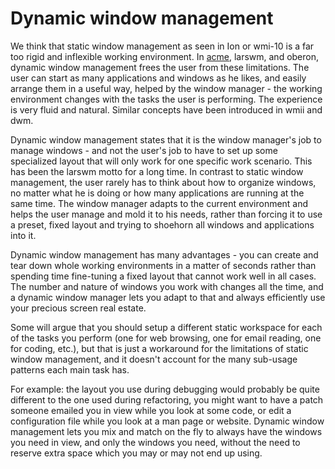 Dynamic window management
=========================
We think that static window management as seen in Ion or wmi-10 is a far too
rigid and inflexible working environment. In [acme](https://acme.cat-v.org),
larswm, and oberon, dynamic window management frees the user from these
limitations. The user can start as many applications and windows as he likes,
and easily arrange them in a useful way, helped by the window manager - the
working environment changes with the tasks the user is performing. The
experience is very fluid and natural. Similar concepts have been introduced in
wmii and dwm.

Dynamic window management states that it is the window manager's job to manage
windows - and not the user's job to have to set up some specialized layout that
will only work for one specific work scenario. This has been the larswm motto
for a long time. In contrast to static window management, the user rarely has
to think about how to organize windows, no matter what he is doing or how many
applications are running at the same time. The window manager adapts to the
current environment and helps the user manage and mold it to his needs, rather
than forcing it to use a preset, fixed layout and trying to shoehorn all
windows and applications into it.

Dynamic window management has many advantages - you can create and tear down
whole working environments in a matter of seconds rather than spending time
fine-tuning a fixed layout that cannot work well in all cases. The number and
nature of windows you work with changes all the time, and a dynamic window
manager lets you adapt to that and always efficiently use your precious screen
real estate.

Some will argue that you should setup a different static workspace for each of
the tasks you perform (one for web browsing, one for email reading, one for
coding, etc.), but that is just a workaround for the limitations of static
window management, and it doesn't account for the many sub-usage patterns each
main task has.

For example: the layout you use during debugging would probably be quite
different to the one used during refactoring, you might want to have a patch
someone emailed you in view while you look at some code, or edit a
configuration file while you look at a man page or website. Dynamic window
management lets you mix and match on the fly to always have the windows you
need in view, and only the windows you need, without the need to reserve extra
space which you may or may not end up using.
